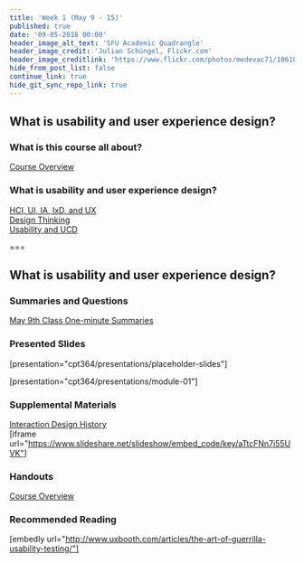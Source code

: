 ```yaml
---
title: 'Week 1 (May 9 - 15)'
published: true
date: '09-05-2018 00:00'
header_image_alt_text: 'SFU Academic Quadrangle'
header_image_credit: 'Julian Schüngel, Flickr.com'
header_image_creditlink: 'https://www.flickr.com/photos/medevac71/10610701655/'
hide_from_post_list: false
continue_link: true
hide_git_sync_repo_link: true
---
```


## What is usability and user experience design?

### What is this course all about?
[Course Overview](../../presentations/placeholder-slides?target=_blank)

### What is usability and user experience design?
[HCI, UI, IA, IxD, and UX](../../presentations/module-01?target=_blank#/module-01-4)  
[Design Thinking](../../presentations/module-01?target=_blank#/module-01-5?target=_blank)  
[Usability and UCD](../../presentations/module-01?target=_blank#/module-01-6?target=_blank)  

===

## **What is usability and user experience design?**

### Summaries and Questions  
[May 9th Class One-minute Summaries](https://sso.canvaslms.com/courses/1413912/assignments/9519517)

### Presented Slides  
[presentation="cpt364/presentations/placeholder-slides"]

[presentation="cpt364/presentations/module-01"]

### Supplemental Materials  
[Interaction Design History](http://www.slideshare.net/mrettig/interaction-design-history)  
[iframe url="https://www.slideshare.net/slideshow/embed_code/key/aTtcFNn7i55UVK"]

### Handouts
[Course Overview](https://sso.canvaslms.com/courses/1413912/files/folder/Handouts/Course%20Overview)  

### Recommended Reading  
[embedly url="http://www.uxbooth.com/articles/the-art-of-guerrilla-usability-testing/"]
